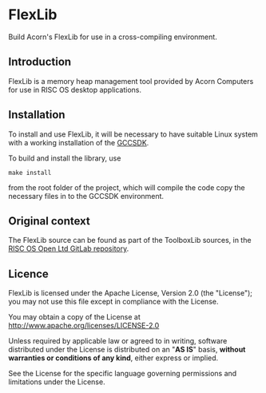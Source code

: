 FlexLib
=======

Build Acorn's FlexLib for use in a cross-compiling environment.


Introduction
------------

FlexLib is a memory heap management tool provided by Acorn Computers for use in RISC OS desktop applications.


Installation
------------

To install and use FlexLib, it will be necessary to have suitable Linux system with a working installation of the [GCCSDK](http://www.riscos.info/index.php/GCCSDK).

To build and install the library, use

	make install

from the root folder of the project, which will compile the code copy the necessary files in to the GCCSDK environment.


Original context
----------------

The FlexLib source can be found as part of the ToolboxLib sources, in the [RISC OS Open Ltd GitLab repository](https://gitlab.riscosopen.org/RiscOS/Sources/Toolbox/ToolboxLib).


Licence
-------

FlexLib is licensed under the Apache License, Version 2.0 (the "License"); you may not use this file except in compliance with the License.

You may obtain a copy of the License at http://www.apache.org/licenses/LICENSE-2.0

Unless required by applicable law or agreed to in writing, software distributed under the License is distributed on an "**AS IS**" basis, **without warranties or conditions of any kind**, either express or implied.

See the License for the specific language governing permissions and limitations under the License.

